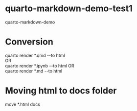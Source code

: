# quarto-markdown-demo-test1
quarto-markdown-demo

# Conversion
quarto render *.qmd --to html <br>
OR <br>
quarto render *.ipynb --to html
OR <br>
quarto render *.md --to html

# Moving html to docs folder
move *.html docs
